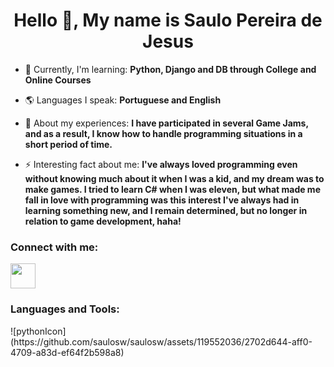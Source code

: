 <h1 align="center">Hello 👋, My name is Saulo Pereira de Jesus</h1>

- 🌱 Currently, I'm learning: **Python, Django and DB through College and Online Courses**

- 🌎 Languages I speak: **Portuguese and English**

- 📄 About my experiences: **I have participated in several Game Jams, and as a result, I know how to handle programming situations in a short period of time.**

- ⚡ Interesting fact about me: **I've always loved programming even without knowing much about it when I was a kid, and my dream was to make games. I tried to learn C# when I was eleven, but what made me fall in love with programming was this interest I've always had in learning something new, and I remain determined, but no longer in relation to game development, haha!**

<h3 align="left">Connect with me:</h3>
<p align="left">
<a href="https://www.linkedin.com/in/saulo-pereira-jesus/" target="_blank" rel="noreferrer"> <img src="https://cdn.jsdelivr.net/gh/devicons/devicon@latest/icons/linkedin/linkedin-original.svg"
width="40" height="40"/> </a>
</p>

<h3 align="left">Languages and Tools:</h3>
![pythonIcon](https://github.com/saulosw/saulosw/assets/119552036/2702d644-aff0-4709-a83d-ef64f2b598a8)
